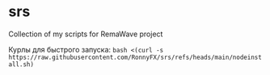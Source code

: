 # srs
Collection of my scripts for RemaWave project 

Курлы для быстрого запуска:
```bash <(curl -s https://raw.githubusercontent.com/RonnyFX/srs/refs/heads/main/nodeinstall.sh)```
